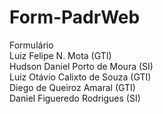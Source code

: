 # Form-PadrWeb
Formulário
<br>
Luiz Felipe N. Mota (GTI)
<br>
Hudson Daniel Porto de Moura (SI)
<br>
Luiz Otávio Calixto de Souza (GTI)
<br>
Diego de Queiroz Amaral (GTI)
<br>
Daniel Figueredo Rodrigues (SI)
